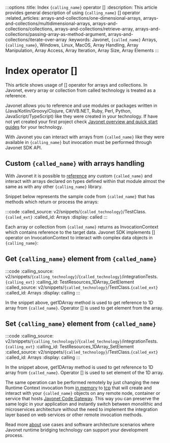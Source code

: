 :::options
:title: Index `{calling_name}` operator []
:description: This article provides general description of using `{calling_name}` [] operator
:related_articles: arrays-and-collections/one-dimensional-arrays, arrays-and-collections/multidimensional-arrays, arrays-and-collections/collections, arrays-and-collections/retrieve-array, arrays-and-collections/passing-array-as-method-argument, arrays-and-collections/iterate-over-array
:keywords: Javonet, `{called_name}` Arrays, `{calling_name}`, Windows, Linux, MacOS, Array Handling, Array Manipulation, Array Access, Array Iteration, Array Size, Array Elements
:::

# Index operator []

This article shows usage of [] operator for arrays and collections. In Javonet, every array or collection from called technology is treated as a reference.  
  
Javonet allows you to reference and use modules or packages written in (Java/Kotlin/Groovy/Clojure, C#/VB.NET, Ruby, Perl, Python, JavaScript/TypeScript) like they were created in your technology. If have not yet created your first project check [Javonet overview and quick start guides](/guides/v2/`{calling_technology}`/`{called_technology}`/getting-started/about-javonet) for your technology.  
  
With Javonet you can interact with arrays from `{called_name}` like they were available in `{calling_name}` but invocation must be performed through Javonet SDK API.  

## Custom `{called_name}` with arrays handling
  
With Javonet it is possible to [reference](https://www.javonet.com/guides/v2/`{calling_technology}`/`{called_technology}`/getting-started/adding-references-to-libraries) any custom `{called_name}` and interact with arrays declared on types defined within that module almost the same as with any other `{calling_name}` library.  
  
Snippet below represents the sample code from `{called_name}` that has methods which return or process the arrays:
  
:::code
:called_source: v2/snippets/`{called_technology}`/TestClass.`{called_ext}`
:called_id: Arrays
:display: called
:::

Each array or collection from `{called_name}` returns as InvocationContext which contains reference to the target data. Javonet SDK implements [] operator on InvocationContext to interact with complex data objects in `{calling_name}`:  

## Get `{calling_name}` element from `{called_name}`
  
:::code
:calling_source: v2/snippets/`{calling_technology}`/`{called_technology}`/integrationTests.`{calling_ext}`
:calling_id: TestResources_1DArray_GetElement
:called_source: v2/snippets/`{called_technology}`/TestClass.`{called_ext}`
:called_id: Arrays
:display: calling
:::

In the snippet above, get1DArray method is used to get reference to 1D array from `{called_name}`. Operator [] is used to get element from the array.

## Set `{calling_name}` element from `{called_name}`
  
:::code
:calling_source: v2/snippets/`{calling_technology}`/`{called_technology}`/integrationTests.`{calling_ext}`
:calling_id: TestResources_1DArray_SetElement
:called_source: v2/snippets/`{called_technology}`/TestClass.`{called_ext}`
:called_id: Arrays
:display: calling
:::

In the snippet above, get1DArray method is used to get reference to 1D array from `{called_name}`. Operator [] is used to set element of the 1D array.  
  
The same operation can be performed remotely by just changing the new Runtime Context invocation from [in memory](/guides/v2/`{calling_technology}`/`{called_technology}`/foundations/in-memory-channel) to [tcp](/guides/v2/`{calling_technology}`/`{called_technology}`/foundations/tcp-channel) that will create and interact with your `{called_name}` objects on any remote node, container or service that hosts [Javonet Code Gateway](/guides/v2/`{calling_technology}`/`{called_technology}`/javonet-code-gateway/about-javonet-code-gateway.md). This way you can preserve the same logic in your application and instantly switch between monolithic and microservices architecture without the need to implement the integration layer based on web services or other remote invocation methods.
  
Read more [about](/guides/v2/`{calling_technology}`/`{called_technology}`/getting-started/about-javonet) use cases and software architecture scenarios where Javonet runtime bridging technology can support your development process.
